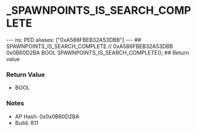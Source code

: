 # _SPAWNPOINTS_IS_SEARCH_COMPLETE

--- ns: PED aliases: ["0xA586FBEB32A53DBB"] --- ## SPAWNPOINTS_IS_SEARCH_COMPLETE  // 0xA586FBEB32A53DBB 0x0B60D2BA BOOL SPAWNPOINTS_IS_SEARCH_COMPLETE();  ## Return value

### Return Value
* BOOL

### Notes
* AP Hash: 0x0x0B60D2BA
* Build: 811

